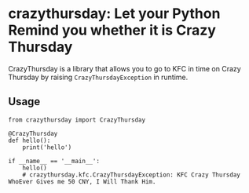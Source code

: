 # crazythursday: Let your Python Remind you whether it is Crazy Thursday

CrazyThursday is a library that allows you to go to KFC in time on Crazy Thursday by raising `CrazyThursdayException` in runtime. 

## Usage

```
from crazythursday import CrazyThursday

@CrazyThursday
def hello():
    print('hello')

if __name__ == '__main__':
    hello()
    # crazythursday.kfc.CrazyThursdayException: KFC Crazy Thursday WhoEver Gives me 50 CNY, I Will Thank Him.
```

